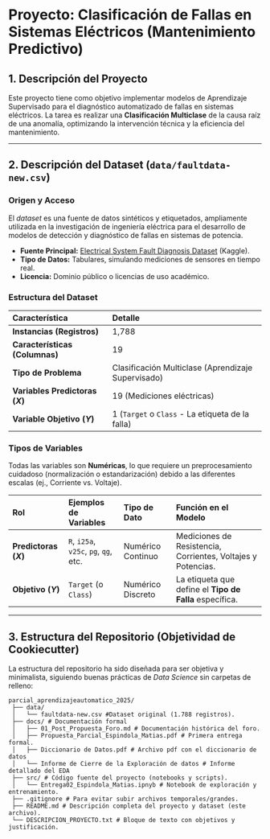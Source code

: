 # Proyecto: Clasificación de Fallas en Sistemas Eléctricos (Mantenimiento Predictivo)

## 1. Descripción del Proyecto
Este proyecto tiene como objetivo implementar modelos de Aprendizaje Supervisado para el diagnóstico automatizado de fallas en sistemas eléctricos. La tarea es realizar una **Clasificación Multiclase** de la causa raíz de una anomalía, optimizando la intervención técnica y la eficiencia del mantenimiento.

---

## 2. Descripción del Dataset (`data/faultdata-new.csv`)

### Origen y Acceso
El *dataset* es una fuente de datos sintéticos y etiquetados, ampliamente utilizada en la investigación de ingeniería eléctrica para el desarrollo de modelos de detección y diagnóstico de fallas en sistemas de potencia.

* **Fuente Principal:** [Electrical System Fault Diagnosis Dataset](https://www.kaggle.com/datasets/rahulvyasm/electrical-system-fault-diagnosis-dataset) (Kaggle).
* **Tipo de Datos:** Tabulares, simulando mediciones de sensores en tiempo real.
* **Licencia:** Dominio público o licencias de uso académico.

### Estructura del Dataset
| Característica | Detalle |
| :--- | :--- |
| **Instancias (Registros)** | 1,788 |
| **Características (Columnas)** | 19 |
| **Tipo de Problema** | Clasificación Multiclase (Aprendizaje Supervisado) |
| **Variables Predictoras ($X$)** | 19 (Mediciones eléctricas) |
| **Variable Objetivo ($Y$)** | 1 (`Target` o `Class` - La etiqueta de la falla) |

### Tipos de Variables

Todas las variables son **Numéricas**, lo que requiere un preprocesamiento cuidadoso (normalización o estandarización) debido a las diferentes escalas (ej., Corriente vs. Voltaje).

| Rol | Ejemplos de Variables | Tipo de Dato | Función en el Modelo |
| :--- | :--- | :--- | :--- |
| **Predictoras ($X$)** | `R`, `i25a`, `v25c`, `pg`, `qg`, etc. | Numérico Continuo | Mediciones de Resistencia, Corrientes, Voltajes y Potencias. |
| **Objetivo ($Y$)** | `Target` (o `Class`) | Numérico Discreto | La etiqueta que define el **Tipo de Falla** específica. |

---

## 3. Estructura del Repositorio (Objetividad de Cookiecutter)

La estructura del repositorio ha sido diseñada para ser objetiva y minimalista, siguiendo buenas prácticas de *Data Science* sin carpetas de relleno:
```
parcial_aprendizajeautomatico_2025/
 ├── data/ 
 │   └── faultdata-new.csv #Dataset original (1.788 registros).
 ├── docs/ # Documentación formal 
 │   ├── 01_Post_Propuesta_Foro.md # Documentación histórica del foro.
 │   ├── Propuesta_Parcial_Espindola_Matias.pdf # Primera entrega formal.
 │   ├── Diccionario de Datos.pdf # Archivo pdf con el diccionario de datos
 │   └── Informe de Cierre de la Exploración de datos # Informe detallado del EDA
 ├── src/ # Código fuente del proyecto (notebooks y scripts).
 │   └── Entrega02_Espindola_Matias.ipnyb # Notebook de exploración y entrenamiento.
 ├── .gitignore # Para evitar subir archivos temporales/grandes.
 ├── README.md # Descripción completa del proyecto y dataset (este archivo).
 └── DESCRIPCION_PROYECTO.txt # Bloque de texto con objetivos y justificación.
 ```
